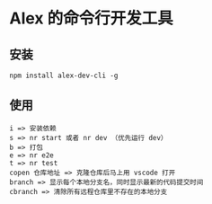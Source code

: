 # Alex 的命令行开发工具

## 安装
```shell
npm install alex-dev-cli -g
```


## 使用

```shell
i => 安装依赖
s => nr start 或者 nr dev （优先运行 dev）
b => 打包
e => nr e2e
t => nr test
copen 仓库地址 => 克隆仓库后马上用 vscode 打开
branch => 显示每个本地分支名，同时显示最新的代码提交时间
cbranch => 清除所有远程仓库里不存在的本地分支
```

